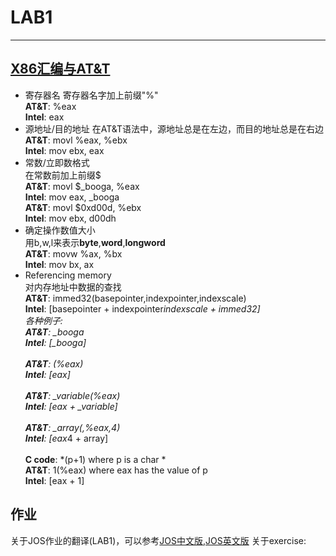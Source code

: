 # LAB1
---
## [X86汇编与AT&T](http://www.delorie.com/djgpp/doc/brennan/brennan_att_inline_djgpp.html)
+ 寄存器名
寄存器名字加上前缀"%"\
**AT&T**:  %eax\
**Intel**: eax
+ 源地址/目的地址
在AT&T语法中，源地址总是在左边，而目的地址总是在右边\
**AT&T**:  movl %eax, %ebx\
**Intel**: mov ebx, eax
+ 常数/立即数格式\
在常数前加上前缀$\
**AT&T**:  movl $_booga, %eax\
**Intel**: mov eax, _booga\
**AT&T**: movl $0xd00d, %ebx\
**Intel**: mov ebx, d00dh
+ 确定操作数值大小\
用b,w,l来表示**byte**,**word**,**longword**\
**AT&T**: movw %ax, %bx\
**Intel**: mov bx, ax
+ Referencing memory\
对内存地址中数据的查找\
**AT&T**:  immed32(basepointer,indexpointer,indexscale)\
**Intel**: [basepointer + indexpointer*indexscale + immed32]\
各种例子:\
**AT&T**:  _booga\
**Intel**: [_booga]\
\
**AT&T**:  (%eax)\
**Intel**: [eax]\
\
**AT&T**:  _variable(%eax)\
**Intel**: [eax + _variable]\
\
**AT&T**:  _array(,%eax,4)\
**Intel**: [eax*4 + array]\
\
**C code**: *(p+1) where p is a char *\
**AT&T**:  1(%eax) where eax has the value of p\
**Intel**: [eax + 1]

## 作业
关于JOS作业的翻译(LAB1)，可以参考[JOS中文版](http://oslab.mobisys.cc/cn/Lab_1.html),[JOS英文版](http://oslab.mobisys.cc/pdos.csail.mit.edu/6.828/2014/labs/lab1.html)
关于exercise:
